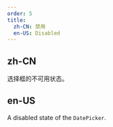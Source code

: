 ```yaml
---
order: 5
title:
  zh-CN: 禁用
  en-US: Disabled
---
```


## zh-CN

选择框的不可用状态。

## en-US

A disabled state of the `DatePicker`.
